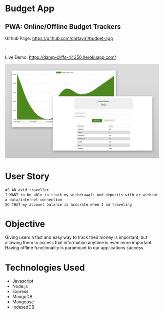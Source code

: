# Budget App
## PWA: Online/Offline Budget Trackers

Github Page: https://github.com/cartaya1/budget-app</br>

.

Live Demo: https://damp-cliffs-44350.herokuapp.com/</br>

![budget-tracker](/sample.png)

# User Story
```
AS AN avid traveller
I WANT to be able to track my withdrawals and deposits with or without a data/internet connection
SO THAT my account balance is accurate when I am traveling
```

# Objective
Giving users a fast and easy way to track their money is important, but allowing them to access that information anytime is even more important. Having offline functionality is paramount to our applications success.

# Technologies Used
* Javascript
* Node.js
* Express
* MongoDB
* Mongoose
* IndexedDB
